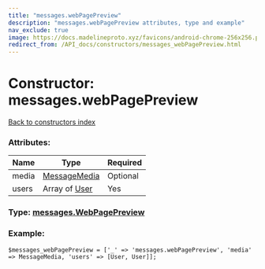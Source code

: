 ```yaml
---
title: "messages.webPagePreview"
description: "messages.webPagePreview attributes, type and example"
nav_exclude: true
image: https://docs.madelineproto.xyz/favicons/android-chrome-256x256.png
redirect_from: /API_docs/constructors/messages_webPagePreview.html
---
```

# Constructor: messages.webPagePreview  
[Back to constructors index](/API_docs/constructors/index.html)



### Attributes:

| Name     |    Type       | Required |
|----------|---------------|----------|
|media|[MessageMedia](/API_docs/types/MessageMedia.html) | Optional|
|users|Array of [User](/API_docs/types/User.html) | Yes|



### Type: [messages.WebPagePreview](/API_docs/types/messages.WebPagePreview.html)


### Example:

```
$messages_webPagePreview = ['_' => 'messages.webPagePreview', 'media' => MessageMedia, 'users' => [User, User]];
```  
